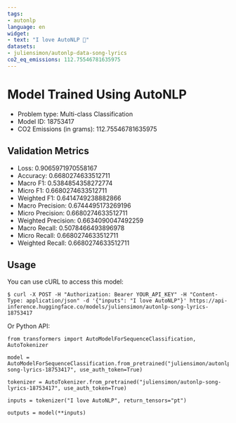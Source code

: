 ```yaml
---
tags: 
- autonlp
language: en
widget:
- text: "I love AutoNLP 🤗"
datasets:
- juliensimon/autonlp-data-song-lyrics
co2_eq_emissions: 112.75546781635975
---
```


# Model Trained Using AutoNLP

- Problem type: Multi-class Classification
- Model ID: 18753417
- CO2 Emissions (in grams): 112.75546781635975

## Validation Metrics

- Loss: 0.9065971970558167
- Accuracy: 0.6680274633512711
- Macro F1: 0.5384854358272774
- Micro F1: 0.6680274633512711
- Weighted F1: 0.6414749238882866
- Macro Precision: 0.6744495173269196
- Micro Precision: 0.6680274633512711
- Weighted Precision: 0.6634090047492259
- Macro Recall: 0.5078466493896978
- Micro Recall: 0.6680274633512711
- Weighted Recall: 0.6680274633512711


## Usage

You can use cURL to access this model:

```
$ curl -X POST -H "Authorization: Bearer YOUR_API_KEY" -H "Content-Type: application/json" -d '{"inputs": "I love AutoNLP"}' https://api-inference.huggingface.co/models/juliensimon/autonlp-song-lyrics-18753417
```

Or Python API:

```
from transformers import AutoModelForSequenceClassification, AutoTokenizer

model = AutoModelForSequenceClassification.from_pretrained("juliensimon/autonlp-song-lyrics-18753417", use_auth_token=True)

tokenizer = AutoTokenizer.from_pretrained("juliensimon/autonlp-song-lyrics-18753417", use_auth_token=True)

inputs = tokenizer("I love AutoNLP", return_tensors="pt")

outputs = model(**inputs)
```